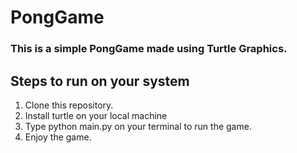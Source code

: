 # PongGame

### This is a simple PongGame made using Turtle Graphics.

## Steps to run on your system
1. Clone this repository.
2. Install turtle on your local machine
3. Type python main.py on your terminal to run the game.
4. Enjoy the game.
